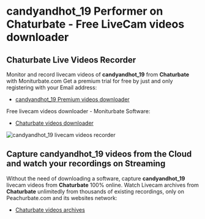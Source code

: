 # candyandhot_19 Performer on Chaturbate - Free LiveCam videos downloader

## Chaturbate Live Videos Recorder

Monitor and record livecam videos of **candyandhot_19** from **Chaturbate** with Moniturbate.com
Get a premium trial for free by just and only registering with your Email address:
* [candyandhot_19 Premium videos downloader](https://moniturbate.com/request-demo-licence-key.html)

Free livecam videos downloader - Moniturbate Software:
* [Chaturbate videos downloader](https://moniturbate.com/moniturbate-download-software.html)

![candyandhot_19 livecam videos recorder](https://peachurnet.com/templates/moniturbate-software.png)


## Capture candyandhot_19 videos from the Cloud and watch your recordings on Streaming

Without the need of downloading a software, capture **candyandhot_19** livecam videos from **Chaturbate** 100% online.
Watch Livecam archives from **Chaturbate** unlimitedly from thousands of existing recordings, only on Peachurbate.com and its websites network:
* [Chaturbate videos archives](https://peachurnet.com/)